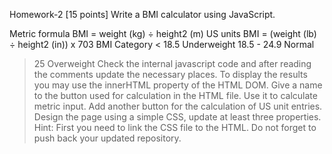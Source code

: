Homework-2
[15 points] Write a BMI calculator using JavaScript.

Metric formula
BMI = weight (kg) ÷ height2 (m)
US units
BMI = (weight (lb) ÷ height2 (in)) x 703
BMI	Category
< 18.5	Underweight
18.5 - 24.9	Normal
> 25	Overweight
Check the internal javascript code and after reading the comments update the necessary places.
To display the results you may use the innerHTML property of the HTML DOM.
Give a name to the button used for calculation in the HTML file. Use it to calculate metric input.
Add another button for the calculation of US unit entries.
Design the page using a simple CSS, update at least three properties. Hint: First you need to link the CSS file to the HTML.
Do not forget to push back your updated repository.
